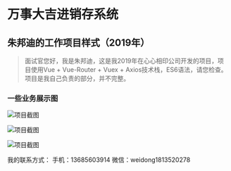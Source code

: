 # 万事大吉进销存系统
## 朱邦迪的工作项目样式（2019年）

> 面试官您好，我是朱邦迪，这是我2019年在心心相印公司开发的项目，项目使用Vue + Vue-Router + Vuex + Axios技术栈，ES6语法，请您检查。项目是我自己负责的部分，并不完整。

### 一些业务展示图
![项目截图](https://raw.githubusercontent.com/shaoshanhuan/kl_jxc/master/_docs/video_2019-09-16_164641%5B00_00_06--00_00_26%5D.gif)

![项目截图](https://raw.githubusercontent.com/shaoshanhuan/kl_jxc/master/_docs/video_2019-09-16_164641%5B00_00_06--00_00_26%5D.gif)

![项目截图](https://raw.githubusercontent.com/shaoshanhuan/kl_jxc/master/_docs/video_2019-09-16_164641%5B00_00_06--00_00_26%5D.gif)

我的联系方式：
手机：13685603914
微信：weidong1813520278